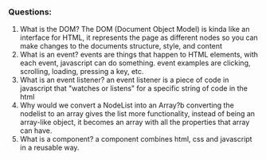 ### Questions:
1. What is the DOM?
The DOM (Document Object Model) is kinda like an interface for HTML, it represents the page as different nodes so you can make changes to the documents structure, style, and content
2. What is an event?
events are things that happen to HTML elements, with each event, javascript can do something. event examples are clicking, scrolling, loading, pressing a key, etc.
3. What is an event listener?
an event listener is a piece of code in javascript that "watches or listens" for a specific string of code in the html
4. Why would we convert a NodeList into an Array?b
converting the nodelist to an array gives the list more functionality, instead of being an array-like object, it becomes an array with all the properties that array can have.
5. What is a component? 
a component combines html, css and javascript in a reusable way.
